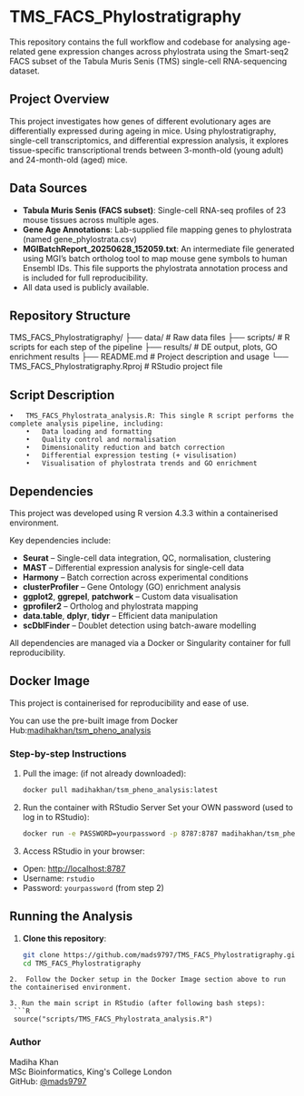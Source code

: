 # TMS_FACS_Phylostratigraphy

This repository contains the full workflow and codebase for analysing age-related gene expression changes across phylostrata using the Smart-seq2 FACS subset of the Tabula Muris Senis (TMS) single-cell RNA-sequencing dataset.


## Project Overview

This project investigates how genes of different evolutionary ages are differentially expressed during ageing in mice. Using phylostratigraphy, single-cell transcriptomics, and differential expression analysis, it explores tissue-specific transcriptional trends between 3-month-old (young adult) and 24-month-old (aged) mice.

## Data Sources

- **Tabula Muris Senis (FACS subset)**: Single-cell RNA-seq profiles of 23 mouse tissues across multiple ages.
- **Gene Age Annotations**: Lab-supplied file mapping genes to phylostrata (named gene_phylostrata.csv)
- **MGIBatchReport_20250628_152059.txt**: An intermediate file generated using MGI’s batch ortholog tool to map mouse gene symbols to human Ensembl IDs. This file supports the phylostrata annotation process and is included for full reproducibility.
- All data used is publicly available.


## Repository Structure

TMS_FACS_Phylostratigraphy/
├── data/                    # Raw data files
├── scripts/                 # R scripts for each step of the pipeline
├── results/                 # DE output, plots, GO enrichment results
├── README.md                # Project description and usage
└── TMS_FACS_Phylostratigraphy.Rproj  # RStudio project file


## Script Description
	•	TMS_FACS_Phylostrata_analysis.R: This single R script performs the complete analysis pipeline, including:
    	•	Data loading and formatting
    	•	Quality control and normalisation
    	•	Dimensionality reduction and batch correction
    	•	Differential expression testing (+ visulisation)
    	•	Visualisation of phylostrata trends and GO enrichment
	
## Dependencies

This project was developed using R version 4.3.3 within a containerised environment.

Key dependencies include:

- **Seurat** – Single-cell data integration, QC, normalisation, clustering  
- **MAST** – Differential expression analysis for single-cell data  
- **Harmony** – Batch correction across experimental conditions  
- **clusterProfiler** – Gene Ontology (GO) enrichment analysis  
- **ggplot2**, **ggrepel**, **patchwork** – Custom data visualisation  
- **gprofiler2** – Ortholog and phylostrata mapping  
- **data.table**, **dplyr**, **tidyr** – Efficient data manipulation  
- **scDblFinder** – Doublet detection using batch-aware modelling  

All dependencies are managed via a Docker or Singularity container for full reproducibility.

## Docker Image

This project is containerised for reproducibility and ease of use.

You can use the pre-built image from Docker Hub:[madihakhan/tsm_pheno_analysis](https://hub.docker.com/r/madihakhan/tsm_pheno_analysis)

### Step-by-step Instructions

1. Pull the image: (if not already downloaded):
   ```bash
   docker pull madihakhan/tsm_pheno_analysis:latest
   ```
2. Run the container with RStudio Server
   Set your OWN password (used to log in to RStudio):

   ```bash
   docker run -e PASSWORD=yourpassword -p 8787:8787 madihakhan/tsm_pheno_analysis:latest
   ```
3.	Access RStudio in your browser:
- Open: [http://localhost:8787](http://localhost:8787)  
- Username: `rstudio`  
- Password: `yourpassword` (from step 2)

## Running the Analysis

1. **Clone this repository**:
   ```bash
   git clone https://github.com/mads9797/TMS_FACS_Phylostratigraphy.git
   cd TMS_FACS_Phylostratigraphy
  ```
2.	Follow the Docker setup in the Docker Image section above to run the containerised environment.

3. Run the main script in RStudio (after following bash steps):
   ```R
   source("scripts/TMS_FACS_Phylostrata_analysis.R")
  ```	

### Author

Madiha Khan  
MSc Bioinformatics, King's College London  
GitHub: [@mads9797](https://github.com/mads9797)
   